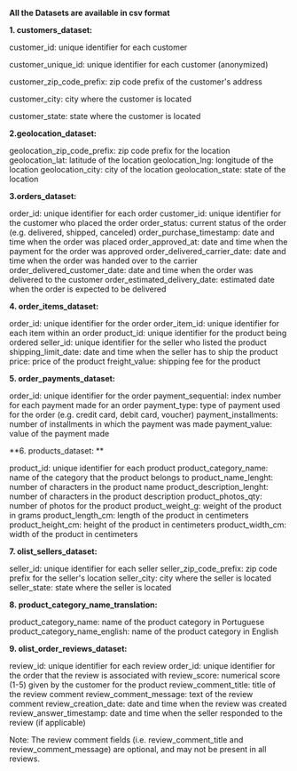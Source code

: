**All the Datasets are available in csv format**


**1. customers_dataset:**

customer_id: unique identifier for each customer

customer_unique_id: unique identifier for each customer (anonymized)

customer_zip_code_prefix: zip code prefix of the customer's address

customer_city: city where the customer is located

customer_state: state where the customer is located


**2.geolocation_dataset:**

geolocation_zip_code_prefix: zip code prefix for the location
geolocation_lat: latitude of the location
geolocation_lng: longitude of the location
geolocation_city: city of the location
geolocation_state: state of the location


**3.orders_dataset:**

order_id: unique identifier for each order
customer_id: unique identifier for the customer who placed the order
order_status: current status of the order (e.g. delivered, shipped, canceled)
order_purchase_timestamp: date and time when the order was placed
order_approved_at: date and time when the payment for the order was approved
order_delivered_carrier_date: date and time when the order was handed over to the carrier
order_delivered_customer_date: date and time when the order was delivered to the customer
order_estimated_delivery_date: estimated date when the order is expected to be delivered


**4. order_items_dataset:**

order_id: unique identifier for the order
order_item_id: unique identifier for each item within an order
product_id: unique identifier for the product being ordered
seller_id: unique identifier for the seller who listed the product
shipping_limit_date: date and time when the seller has to ship the product
price: price of the product
freight_value: shipping fee for the product


**5. order_payments_dataset:**

order_id: unique identifier for the order
payment_sequential: index number for each payment made for an order
payment_type: type of payment used for the order (e.g. credit card, debit card, voucher)
payment_installments: number of installments in which the payment was made
payment_value: value of the payment made


**6. products_dataset: **

product_id: unique identifier for each product
product_category_name: name of the category that the product belongs to
product_name_lenght: number of characters in the product name
product_description_lenght: number of characters in the product description
product_photos_qty: number of photos for the product
product_weight_g: weight of the product in grams
product_length_cm: length of the product in centimeters
product_height_cm: height of the product in centimeters
product_width_cm: width of the product in centimeters


**7. olist_sellers_dataset:**

seller_id: unique identifier for each seller
seller_zip_code_prefix: zip code prefix for the seller's location
seller_city: city where the seller is located
seller_state: state where the seller is located


**8. product_category_name_translation:**

product_category_name: name of the product category in Portuguese
product_category_name_english: name of the product category in English


**9. olist_order_reviews_dataset:**

review_id: unique identifier for each review
order_id: unique identifier for the order that the review is associated with
review_score: numerical score (1-5) given by the customer for the product
review_comment_title: title of the review comment
review_comment_message: text of the review comment
review_creation_date: date and time when the review was created
review_answer_timestamp: date and time when the seller responded to the review (if
applicable)



Note: The review comment fields (i.e. review_comment_title and review_comment_message)
are optional, and may not be present in all reviews.
